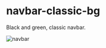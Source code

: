
# navbar-classic-bg
Black and green, classic navbar.

![navbar](https://user-images.githubusercontent.com/22056042/128634457-0b6ec0d1-6dfd-4194-956b-e91d7e3423e4.jpg)

